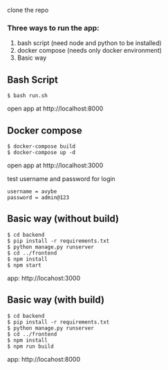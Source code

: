 clone the repo
### Three ways to run the app:
1. bash script (need node and python to be installed)
2. docker compose (needs only docker environment)
3. Basic way

## Bash Script
```
$ bash run.sh
```
open app at http://localhost:8000

## Docker compose
```
$ docker-compose build
$ docker-compose up -d
```
open app at http://localhost:3000

test username and password for login
```
username = avybe
password = admin@123
```
## Basic way (without build)
```
$ cd backend
$ pip install -r requirements.txt
$ python manage.py runserver
$ cd ../frontend
$ npm install
$ npm start
```
app: http://locahost:3000

## Basic way (with build)
```
$ cd backend
$ pip install -r requirements.txt
$ python manage.py runserver
$ cd ../frontend
$ npm install
$ npm run build
```
app: http://locahost:8000


